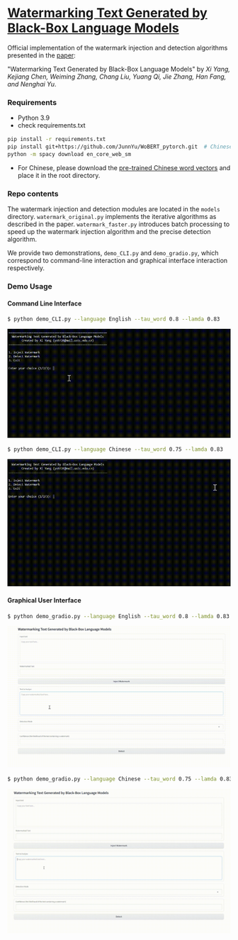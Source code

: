 # [Watermarking Text Generated by Black-Box Language Models](https://arxiv.org/user/)

Official implementation of the watermark injection and detection algorithms presented in the [paper](https://arxiv.org/user/):

"Watermarking Text Generated by Black-Box Language Models" by _Xi Yang, Kejiang Chen, Weiming Zhang, Chang Liu, Yuang Qi, Jie Zhang, Han Fang, and Nenghai Yu_.  

### Requirements
- Python 3.9
- check requirements.txt
```sh
pip install -r requirements.txt
pip install git+https://github.com/JunnYu/WoBERT_pytorch.git  # Chinese word-level BERT model
python -m spacy download en_core_web_sm
```
- For Chinese, please download the [pre-trained Chinese word vectors](https://drive.google.com/file/d/1Zh9ZCEu8_eSQ-qkYVQufQDNKPC4mtEKR/view) and place it in the root directory.

### Repo contents

The watermark injection and detection modules are located in the `models` directory. `watermark_original.py` implements the iterative algorithms as described in the paper. `watermark_faster.py` introduces batch processing to speed up the watermark injection algorithm and the precise detection algorithm.

We provide two demonstrations, `demo_CLI.py` and `demo_gradio.py`, which correspond to command-line interaction and graphical interface interaction respectively.

### Demo Usage
#### Command Line Interface
```sh
$ python demo_CLI.py --language English --tau_word 0.8 --lamda 0.83
```
<p align="center">
  <img src="images/eng_cli.gif" />
</p>

```sh
$ python demo_CLI.py --language Chinese --tau_word 0.75 --lamda 0.83
```

<p align="center">
  <img src="images/cn_cli.gif" />
</p>

#### Graphical User Interface
```sh
$ python demo_gradio.py --language English --tau_word 0.8 --lamda 0.83
```
<p align="center">
  <img src="images/eng_gradio.gif" />
</p>

```sh
$ python demo_gradio.py --language Chinese --tau_word 0.75 --lamda 0.83
```
<p align="center">
  <img src="images/cn_gradio.gif" />
</p>

